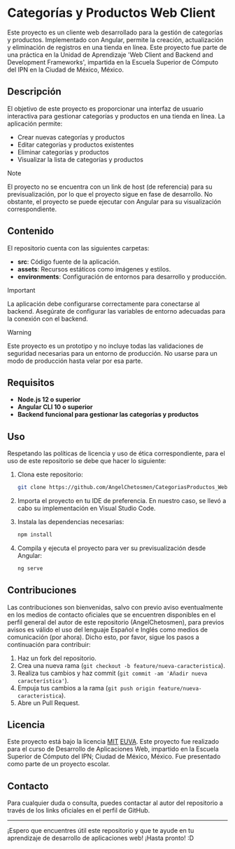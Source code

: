 # Categorías y Productos Web Client

Este proyecto es un cliente web desarrollado para la gestión de categorías y productos. Implementado con Angular, permite la creación, actualización y eliminación de registros en una tienda en línea. Este proyecto fue parte de una práctica en la Unidad de Aprendizaje 'Web Client and Backend and Development Frameworks', impartida en la Escuela Superior de Cómputo del IPN en la Ciudad de México, México.  

## Descripción

El objetivo de este proyecto es proporcionar una interfaz de usuario interactiva para gestionar categorías y productos en una tienda en línea. La aplicación permite:

- Crear nuevas categorías y productos
- Editar categorías y productos existentes
- Eliminar categorías y productos
- Visualizar la lista de categorías y productos

>[!NOTE]
El proyecto no se encuentra con un link de host (de referencia) para su previsualización, por lo que el proyecto sigue en fase de desarrollo. No obstante, el proyecto se puede ejecutar con Angular para su visualización correspondiente. 

## Contenido

El repositorio cuenta con las siguientes carpetas:

- **src**: Código fuente de la aplicación.
- **assets**: Recursos estáticos como imágenes y estilos.
- **environments**: Configuración de entornos para desarrollo y producción.

> [!IMPORTANT]
La aplicación debe configurarse correctamente para conectarse al backend. Asegúrate de configurar las variables de entorno adecuadas para la conexión con el backend.

> [!WARNING]
> Este proyecto es un prototipo y no incluye todas las validaciones de seguridad necesarias para un entorno de producción. No usarse para un modo de producción hasta velar por esa parte. 

## Requisitos

- **Node.js 12 o superior**
- **Angular CLI 10 o superior**
- **Backend funcional para gestionar las categorías y productos**

## Uso

Respetando las políticas de licencia y uso de ética correspondiente, para el uso de este repositorio se debe que hacer lo siguiente:

1. Clona este repositorio:

    ```bash
    git clone https://github.com/AngelChetosmen/CategoriasProductos_WebClient.git
    ```

2. Importa el proyecto en tu IDE de preferencia. En nuestro caso, se llevó a cabo su implementación en Visual Studio Code.

3. Instala las dependencias necesarias:

    ```bash
    npm install
    ```

4. Compila y ejecuta el proyecto para ver su previsualización desde Angular:

    ```bash
    ng serve
    ```

## Contribuciones

Las contribuciones son bienvenidas, salvo con previo aviso eventualmente en los medios de contacto oficiales que se encuentren disponibles en el perfil general del autor de este repositorio (AngelChetosmen), para previos avisos es válido el uso del lenguaje Español e Inglés como medios de comunicación (por ahora). Dicho esto, por favor, sigue los pasos a continuación para contribuir:

1. Haz un fork del repositorio.
2. Crea una nueva rama (`git checkout -b feature/nueva-caracteristica`).
3. Realiza tus cambios y haz commit (`git commit -am 'Añadir nueva característica'`).
4. Empuja tus cambios a la rama (`git push origin feature/nueva-caracteristica`).
5. Abre un Pull Request.

## Licencia

Este proyecto está bajo la licencia [MIT](LICENSE) [EUVA](LICENSE). Este proyecto fue realizado para el curso de Desarrollo de Aplicaciones Web, impartido en la Escuela Superior de Cómputo del IPN; Ciudad de México, México. Fue presentado como parte de un proyecto escolar.

## Contacto

Para cualquier duda o consulta, puedes contactar al autor del repositorio a través de los links oficiales en el perfil de GitHub.

---

¡Espero que encuentres útil este repositorio y que te ayude en tu aprendizaje de desarrollo de aplicaciones web! ¡Hasta pronto! :D
